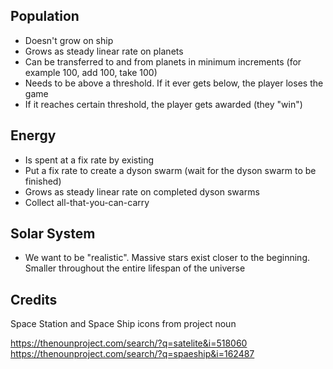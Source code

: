 

## Population

- Doesn't grow on ship
- Grows as steady linear rate on planets
- Can be transferred to and from planets in minimum increments (for example 100, add 100, take 100)
- Needs to be above a threshold. If it ever gets below, the player loses the game
- If it reaches certain threshold, the player gets awarded (they "win")

## Energy

- Is spent at a fix rate by existing
- Put a fix rate to create a dyson swarm (wait for the dyson swarm to be finished)
- Grows as steady linear rate on completed dyson swarms
- Collect all-that-you-can-carry

## Solar System

- We want to be "realistic". Massive stars exist closer to the beginning. Smaller throughout the entire lifespan of the universe


## Credits

Space Station and Space Ship icons from project noun

https://thenounproject.com/search/?q=satelite&i=518060
https://thenounproject.com/search/?q=spaeship&i=162487
